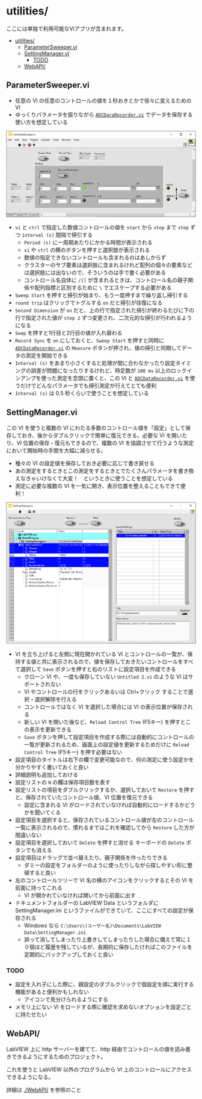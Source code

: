 utilities/
==

ここには単独で利用可能なVIアプリが含まれます。

- [utilities/](#utilities)
  - [ParameterSweeper.vi](#parametersweepervi)
  - [SettingManager.vi](#settingmanagervi)
    - [TODO](#todo)
  - [WebAPI/](#webapi)

ParameterSweeper.vi
--

- 任意の VI の任意のコントロールの値を１秒おきとかで徐々に変えるための VI
- ゆっくりパラメータを振りながら [`ADCDaraRecorder.vi`](../hardware/#adcdatarecordervi--adc-の電圧値を記録するアプリ) でデータを保存する使い方を想定している

![](image4md/panel-ParameterSweeper.png)

- `vi` と `ctrl` で指定した数値コントロールの値を `start` から `stop` まで `step` ずつ `interval (s)` 間隔で掃引する
  - `Period (s)` に一周期あたりにかかる時間が表示される
  - `vi` や `ctrl` の横のボタンを押すと選択肢が表示される
  - 数値の指定できないコントロールも含まれるのはあしからず
  - クラスターのサブ要素は選択肢に含まれるけれど配列の個々の要素などは選択肢には出ないので、そういうのは手で書く必要がある
  - コントロール名自体に `/[]` が含まれるときは、コントロール名の親子関係や配列指標と区別するために `\` でエスケープする必要がある
- `Sweep Start` を押すと掃引が始まり、もう一度押すまで繰り返し掃引する
- `round trip` はクリックでトグルする `on` だと掃引が往復になる
- `Second Dimension` が `on` だと、上の行で指定された掃引が終わるたびに下の行で指定された値が `step 2` ずつ変更され、二次元的な掃引が行われるようになる
- `Swap` を押すと1行目と2行目の値が入れ替わる
- `Record Sync` を `on` にしておくと、`Sweep Start` を押すと同時に [`ADCDataRecorder.vi`](../hardware/#adcdatarecordervi--adc-の電圧値を記録するアプリ) の `Measure` ボタンが押され、値の掃引と同期してデータの測定を開始できる
- `Interval (s)` をあまり小さくすると処理が間に合わなかったり設定タイミングの誤差が問題になったりするけれど、時定数が `100 ms` 以上のロックインアンプを使った測定を念頭に置くと、この VI と [`ADCDataRecorder.vi`](../hardware/#adcdatarecordervi--adc-の電圧値を記録するアプリ) を使うだけでどんなパラメータでも掃引測定が行えてとても便利
- `Interval (s)` は 0.5 秒くらいで使うことを想定している

SettingManager.vi
--

この VI を使うと複数の VI にわたる多数のコントロール値を「設定」として保存しておき、後からダブルクリックで簡単に復元できる。必要な VI を開いたり、VI 位置の保存・復元もできるので、複数の VI を協調させて行うような測定において開始時の手間を大幅に減らせる。

- 種々の VI の設定値を保存しておき必要に応じて書き戻せる
- あの測定をするときとこの測定をするときとでたくさんパラメータを書き換えなきゃいけなくて大変！　というときに使うことを想定している
- 測定に必要な複数の VI を一気に開き、表示位置を整えることもできて便利！


![](image4md/panel-SettingManager.png)

- VI を立ち上げると左側に現在開かれている VI とコントロールの一覧が、保持する値と共に表示されるので、値を保存しておきたいコントロールをすべて選択して `Save` ボタンを押すと右のリストに設定項目を作成できる
  - クローン VI や、一度も保存していない `Untitled 2.vi` のような VI はサポートされない
  - VI やコントロールの行をクリックあるいは Ctrl+クリック することで選択・選択解除を行える
  - コントロールではなく VI を選択した場合には VI の表示位置が保存される
  - 新しい VI を開いた後など、`Reload Control Tree` (F5キー) を押すとこの表示を更新できる
  - `Save` ボタンを押して設定項目を作成する際には自動的にコントロールの一覧が更新されるため、画面上の設定値を更新するためだけに `Reload Control Tree` (F5キー) を押す必要はない
- 設定項目のタイトルは右下の欄で変更可能なので、何の測定に使う設定かを分かりやすく書いておくと良い
- 詳細説明も追加しておける
- 設定リストの `N` の欄は保存項目数を表す
- 設定リストの項目をダブルクリックするか、選択しておいて `Restore` を押すと、保存されていたコントロール値、VI 位置を復元できる
  - 設定に含まれる VI がロードされていなければ自動的にロードするかどうかを聞いてくる
- 設定項目を選択すると、保存されているコントロール値が左のコントロール一覧に表示されるので、慣れるまではこれを確認してから `Restore` した方が間違いない
- 設定項目を選択しておいて `Delete` を押すと消せる キーボードの `Delete` ボタンでも消える
- 設定項目はドラッグで並べ替えたり、親子関係を作ったりできる
  - ダミーの設定をフォルダーのように使ったりしながら探しやすい形に整頓すると良い
- 左のコントロールツリーで VI 名の横のアイコンをクリックするとその VI を前面に持ってこれる
  - VI が開かれていなければ開いてから前面に出す
- ドキュメントフォルダーの LabVIEW Data というフォルダに SettingManager.ini というファイルができていて、ここにすべての設定が保存される
  - Windows なら `C:\Users\(ユーザー名)\Documents\LabVIEW Data\SettingManager.ini`
  - 誤って消してしまったり上書きしてしまったりした場合に備えて常に１０個ほど履歴を残しているが、長期的に保存したければこのファイルを定期的にバックアップしておくと良い

### TODO

- 設定を入れ子にした際に、親設定のダブルクリックで個設定を順に実行する機能があると便利かもしれない
  - アイコンで見分けられるようにする
- メモリ上にない VI をロードする際に確認を求めないオプションを設定ごとに持たせたい

WebAPI/
--

LabVIEW 上に http サーバーを建てて、http 経由でコントロールの値を読み書きできるようにするためのプロジェクト。

これを使うと LabVIEW 以外のプログラムから VI 上のコントロールにアクセスできるようになる。

詳細は [./WebAPI/](WebAPI/) を参照のこと

